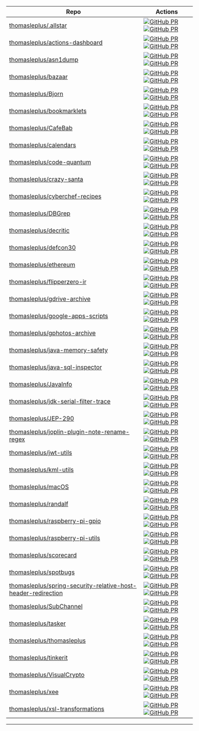 | Repo | Actions |
| --- | --- |
| [thomasleplus/.allstar](https://github.com/thomasleplus/.allstar) | [![GitHub PR](https://img.shields.io/github/issues/thomasleplus/.allstar.svg)](https://gitHub.com/thomasleplus/.allstar/issues) [![GitHub PR](https://img.shields.io/github/issues-pr/thomasleplus/.allstar.svg)](https://gitHub.com/thomasleplus/.allstar/pulls) |
| [thomasleplus/actions-dashboard](https://github.com/thomasleplus/actions-dashboard) | [![GitHub PR](https://img.shields.io/github/issues/thomasleplus/actions-dashboard.svg)](https://gitHub.com/thomasleplus/actions-dashboard/issues) [![GitHub PR](https://img.shields.io/github/issues-pr/thomasleplus/actions-dashboard.svg)](https://gitHub.com/thomasleplus/actions-dashboard/pulls) |
| [thomasleplus/asn1dump](https://github.com/thomasleplus/asn1dump) | [![GitHub PR](https://img.shields.io/github/issues/thomasleplus/asn1dump.svg)](https://gitHub.com/thomasleplus/asn1dump/issues) [![GitHub PR](https://img.shields.io/github/issues-pr/thomasleplus/asn1dump.svg)](https://gitHub.com/thomasleplus/asn1dump/pulls) |
| [thomasleplus/bazaar](https://github.com/thomasleplus/bazaar) | [![GitHub PR](https://img.shields.io/github/issues/thomasleplus/bazaar.svg)](https://gitHub.com/thomasleplus/bazaar/issues) [![GitHub PR](https://img.shields.io/github/issues-pr/thomasleplus/bazaar.svg)](https://gitHub.com/thomasleplus/bazaar/pulls) |
| [thomasleplus/Bjorn](https://github.com/thomasleplus/Bjorn) | [![GitHub PR](https://img.shields.io/github/issues/thomasleplus/Bjorn.svg)](https://gitHub.com/thomasleplus/Bjorn/issues) [![GitHub PR](https://img.shields.io/github/issues-pr/thomasleplus/Bjorn.svg)](https://gitHub.com/thomasleplus/Bjorn/pulls) |
| [thomasleplus/bookmarklets](https://github.com/thomasleplus/bookmarklets) | [![GitHub PR](https://img.shields.io/github/issues/thomasleplus/bookmarklets.svg)](https://gitHub.com/thomasleplus/bookmarklets/issues) [![GitHub PR](https://img.shields.io/github/issues-pr/thomasleplus/bookmarklets.svg)](https://gitHub.com/thomasleplus/bookmarklets/pulls) |
| [thomasleplus/CafeBab](https://github.com/thomasleplus/CafeBab) | [![GitHub PR](https://img.shields.io/github/issues/thomasleplus/CafeBab.svg)](https://gitHub.com/thomasleplus/CafeBab/issues) [![GitHub PR](https://img.shields.io/github/issues-pr/thomasleplus/CafeBab.svg)](https://gitHub.com/thomasleplus/CafeBab/pulls) |
| [thomasleplus/calendars](https://github.com/thomasleplus/calendars) | [![GitHub PR](https://img.shields.io/github/issues/thomasleplus/calendars.svg)](https://gitHub.com/thomasleplus/calendars/issues) [![GitHub PR](https://img.shields.io/github/issues-pr/thomasleplus/calendars.svg)](https://gitHub.com/thomasleplus/calendars/pulls) |
| [thomasleplus/code-quantum](https://github.com/thomasleplus/code-quantum) | [![GitHub PR](https://img.shields.io/github/issues/thomasleplus/code-quantum.svg)](https://gitHub.com/thomasleplus/code-quantum/issues) [![GitHub PR](https://img.shields.io/github/issues-pr/thomasleplus/code-quantum.svg)](https://gitHub.com/thomasleplus/code-quantum/pulls) |
| [thomasleplus/crazy-santa](https://github.com/thomasleplus/crazy-santa) | [![GitHub PR](https://img.shields.io/github/issues/thomasleplus/crazy-santa.svg)](https://gitHub.com/thomasleplus/crazy-santa/issues) [![GitHub PR](https://img.shields.io/github/issues-pr/thomasleplus/crazy-santa.svg)](https://gitHub.com/thomasleplus/crazy-santa/pulls) |
| [thomasleplus/cyberchef-recipes](https://github.com/thomasleplus/cyberchef-recipes) | [![GitHub PR](https://img.shields.io/github/issues/thomasleplus/cyberchef-recipes.svg)](https://gitHub.com/thomasleplus/cyberchef-recipes/issues) [![GitHub PR](https://img.shields.io/github/issues-pr/thomasleplus/cyberchef-recipes.svg)](https://gitHub.com/thomasleplus/cyberchef-recipes/pulls) |
| [thomasleplus/DBGrep](https://github.com/thomasleplus/DBGrep) | [![GitHub PR](https://img.shields.io/github/issues/thomasleplus/DBGrep.svg)](https://gitHub.com/thomasleplus/DBGrep/issues) [![GitHub PR](https://img.shields.io/github/issues-pr/thomasleplus/DBGrep.svg)](https://gitHub.com/thomasleplus/DBGrep/pulls) |
| [thomasleplus/decritic](https://github.com/thomasleplus/decritic) | [![GitHub PR](https://img.shields.io/github/issues/thomasleplus/decritic.svg)](https://gitHub.com/thomasleplus/decritic/issues) [![GitHub PR](https://img.shields.io/github/issues-pr/thomasleplus/decritic.svg)](https://gitHub.com/thomasleplus/decritic/pulls) |
| [thomasleplus/defcon30](https://github.com/thomasleplus/defcon30) | [![GitHub PR](https://img.shields.io/github/issues/thomasleplus/defcon30.svg)](https://gitHub.com/thomasleplus/defcon30/issues) [![GitHub PR](https://img.shields.io/github/issues-pr/thomasleplus/defcon30.svg)](https://gitHub.com/thomasleplus/defcon30/pulls) |
| [thomasleplus/ethereum](https://github.com/thomasleplus/ethereum) | [![GitHub PR](https://img.shields.io/github/issues/thomasleplus/ethereum.svg)](https://gitHub.com/thomasleplus/ethereum/issues) [![GitHub PR](https://img.shields.io/github/issues-pr/thomasleplus/ethereum.svg)](https://gitHub.com/thomasleplus/ethereum/pulls) |
| [thomasleplus/flipperzero-ir](https://github.com/thomasleplus/flipperzero-ir) | [![GitHub PR](https://img.shields.io/github/issues/thomasleplus/flipperzero-ir.svg)](https://gitHub.com/thomasleplus/flipperzero-ir/issues) [![GitHub PR](https://img.shields.io/github/issues-pr/thomasleplus/flipperzero-ir.svg)](https://gitHub.com/thomasleplus/flipperzero-ir/pulls) |
| [thomasleplus/gdrive-archive](https://github.com/thomasleplus/gdrive-archive) | [![GitHub PR](https://img.shields.io/github/issues/thomasleplus/gdrive-archive.svg)](https://gitHub.com/thomasleplus/gdrive-archive/issues) [![GitHub PR](https://img.shields.io/github/issues-pr/thomasleplus/gdrive-archive.svg)](https://gitHub.com/thomasleplus/gdrive-archive/pulls) |
| [thomasleplus/google-apps-scripts](https://github.com/thomasleplus/google-apps-scripts) | [![GitHub PR](https://img.shields.io/github/issues/thomasleplus/google-apps-scripts.svg)](https://gitHub.com/thomasleplus/google-apps-scripts/issues) [![GitHub PR](https://img.shields.io/github/issues-pr/thomasleplus/google-apps-scripts.svg)](https://gitHub.com/thomasleplus/google-apps-scripts/pulls) |
| [thomasleplus/gphotos-archive](https://github.com/thomasleplus/gphotos-archive) | [![GitHub PR](https://img.shields.io/github/issues/thomasleplus/gphotos-archive.svg)](https://gitHub.com/thomasleplus/gphotos-archive/issues) [![GitHub PR](https://img.shields.io/github/issues-pr/thomasleplus/gphotos-archive.svg)](https://gitHub.com/thomasleplus/gphotos-archive/pulls) |
| [thomasleplus/java-memory-safety](https://github.com/thomasleplus/java-memory-safety) | [![GitHub PR](https://img.shields.io/github/issues/thomasleplus/java-memory-safety.svg)](https://gitHub.com/thomasleplus/java-memory-safety/issues) [![GitHub PR](https://img.shields.io/github/issues-pr/thomasleplus/java-memory-safety.svg)](https://gitHub.com/thomasleplus/java-memory-safety/pulls) |
| [thomasleplus/java-sql-inspector](https://github.com/thomasleplus/java-sql-inspector) | [![GitHub PR](https://img.shields.io/github/issues/thomasleplus/java-sql-inspector.svg)](https://gitHub.com/thomasleplus/java-sql-inspector/issues) [![GitHub PR](https://img.shields.io/github/issues-pr/thomasleplus/java-sql-inspector.svg)](https://gitHub.com/thomasleplus/java-sql-inspector/pulls) |
| [thomasleplus/JavaInfo](https://github.com/thomasleplus/JavaInfo) | [![GitHub PR](https://img.shields.io/github/issues/thomasleplus/JavaInfo.svg)](https://gitHub.com/thomasleplus/JavaInfo/issues) [![GitHub PR](https://img.shields.io/github/issues-pr/thomasleplus/JavaInfo.svg)](https://gitHub.com/thomasleplus/JavaInfo/pulls) |
| [thomasleplus/jdk-serial-filter-trace](https://github.com/thomasleplus/jdk-serial-filter-trace) | [![GitHub PR](https://img.shields.io/github/issues/thomasleplus/jdk-serial-filter-trace.svg)](https://gitHub.com/thomasleplus/jdk-serial-filter-trace/issues) [![GitHub PR](https://img.shields.io/github/issues-pr/thomasleplus/jdk-serial-filter-trace.svg)](https://gitHub.com/thomasleplus/jdk-serial-filter-trace/pulls) |
| [thomasleplus/JEP-290](https://github.com/thomasleplus/JEP-290) | [![GitHub PR](https://img.shields.io/github/issues/thomasleplus/JEP-290.svg)](https://gitHub.com/thomasleplus/JEP-290/issues) [![GitHub PR](https://img.shields.io/github/issues-pr/thomasleplus/JEP-290.svg)](https://gitHub.com/thomasleplus/JEP-290/pulls) |
| [thomasleplus/joplin-plugin-note-rename-regex](https://github.com/thomasleplus/joplin-plugin-note-rename-regex) | [![GitHub PR](https://img.shields.io/github/issues/thomasleplus/joplin-plugin-note-rename-regex.svg)](https://gitHub.com/thomasleplus/joplin-plugin-note-rename-regex/issues) [![GitHub PR](https://img.shields.io/github/issues-pr/thomasleplus/joplin-plugin-note-rename-regex.svg)](https://gitHub.com/thomasleplus/joplin-plugin-note-rename-regex/pulls) |
| [thomasleplus/jwt-utils](https://github.com/thomasleplus/jwt-utils) | [![GitHub PR](https://img.shields.io/github/issues/thomasleplus/jwt-utils.svg)](https://gitHub.com/thomasleplus/jwt-utils/issues) [![GitHub PR](https://img.shields.io/github/issues-pr/thomasleplus/jwt-utils.svg)](https://gitHub.com/thomasleplus/jwt-utils/pulls) |
| [thomasleplus/kml-utils](https://github.com/thomasleplus/kml-utils) | [![GitHub PR](https://img.shields.io/github/issues/thomasleplus/kml-utils.svg)](https://gitHub.com/thomasleplus/kml-utils/issues) [![GitHub PR](https://img.shields.io/github/issues-pr/thomasleplus/kml-utils.svg)](https://gitHub.com/thomasleplus/kml-utils/pulls) |
| [thomasleplus/macOS](https://github.com/thomasleplus/macOS) | [![GitHub PR](https://img.shields.io/github/issues/thomasleplus/macOS.svg)](https://gitHub.com/thomasleplus/macOS/issues) [![GitHub PR](https://img.shields.io/github/issues-pr/thomasleplus/macOS.svg)](https://gitHub.com/thomasleplus/macOS/pulls) |
| [thomasleplus/randalf](https://github.com/thomasleplus/randalf) | [![GitHub PR](https://img.shields.io/github/issues/thomasleplus/randalf.svg)](https://gitHub.com/thomasleplus/randalf/issues) [![GitHub PR](https://img.shields.io/github/issues-pr/thomasleplus/randalf.svg)](https://gitHub.com/thomasleplus/randalf/pulls) |
| [thomasleplus/raspberry-pi-gpio](https://github.com/thomasleplus/raspberry-pi-gpio) | [![GitHub PR](https://img.shields.io/github/issues/thomasleplus/raspberry-pi-gpio.svg)](https://gitHub.com/thomasleplus/raspberry-pi-gpio/issues) [![GitHub PR](https://img.shields.io/github/issues-pr/thomasleplus/raspberry-pi-gpio.svg)](https://gitHub.com/thomasleplus/raspberry-pi-gpio/pulls) |
| [thomasleplus/raspberry-pi-utils](https://github.com/thomasleplus/raspberry-pi-utils) | [![GitHub PR](https://img.shields.io/github/issues/thomasleplus/raspberry-pi-utils.svg)](https://gitHub.com/thomasleplus/raspberry-pi-utils/issues) [![GitHub PR](https://img.shields.io/github/issues-pr/thomasleplus/raspberry-pi-utils.svg)](https://gitHub.com/thomasleplus/raspberry-pi-utils/pulls) |
| [thomasleplus/scorecard](https://github.com/thomasleplus/scorecard) | [![GitHub PR](https://img.shields.io/github/issues/thomasleplus/scorecard.svg)](https://gitHub.com/thomasleplus/scorecard/issues) [![GitHub PR](https://img.shields.io/github/issues-pr/thomasleplus/scorecard.svg)](https://gitHub.com/thomasleplus/scorecard/pulls) |
| [thomasleplus/spotbugs](https://github.com/thomasleplus/spotbugs) | [![GitHub PR](https://img.shields.io/github/issues/thomasleplus/spotbugs.svg)](https://gitHub.com/thomasleplus/spotbugs/issues) [![GitHub PR](https://img.shields.io/github/issues-pr/thomasleplus/spotbugs.svg)](https://gitHub.com/thomasleplus/spotbugs/pulls) |
| [thomasleplus/spring-security-relative-host-header-redirection](https://github.com/thomasleplus/spring-security-relative-host-header-redirection) | [![GitHub PR](https://img.shields.io/github/issues/thomasleplus/spring-security-relative-host-header-redirection.svg)](https://gitHub.com/thomasleplus/spring-security-relative-host-header-redirection/issues) [![GitHub PR](https://img.shields.io/github/issues-pr/thomasleplus/spring-security-relative-host-header-redirection.svg)](https://gitHub.com/thomasleplus/spring-security-relative-host-header-redirection/pulls) |
| [thomasleplus/SubChannel](https://github.com/thomasleplus/SubChannel) | [![GitHub PR](https://img.shields.io/github/issues/thomasleplus/SubChannel.svg)](https://gitHub.com/thomasleplus/SubChannel/issues) [![GitHub PR](https://img.shields.io/github/issues-pr/thomasleplus/SubChannel.svg)](https://gitHub.com/thomasleplus/SubChannel/pulls) |
| [thomasleplus/tasker](https://github.com/thomasleplus/tasker) | [![GitHub PR](https://img.shields.io/github/issues/thomasleplus/tasker.svg)](https://gitHub.com/thomasleplus/tasker/issues) [![GitHub PR](https://img.shields.io/github/issues-pr/thomasleplus/tasker.svg)](https://gitHub.com/thomasleplus/tasker/pulls) |
| [thomasleplus/thomasleplus](https://github.com/thomasleplus/thomasleplus) | [![GitHub PR](https://img.shields.io/github/issues/thomasleplus/thomasleplus.svg)](https://gitHub.com/thomasleplus/thomasleplus/issues) [![GitHub PR](https://img.shields.io/github/issues-pr/thomasleplus/thomasleplus.svg)](https://gitHub.com/thomasleplus/thomasleplus/pulls) |
| [thomasleplus/tinkerit](https://github.com/thomasleplus/tinkerit) | [![GitHub PR](https://img.shields.io/github/issues/thomasleplus/tinkerit.svg)](https://gitHub.com/thomasleplus/tinkerit/issues) [![GitHub PR](https://img.shields.io/github/issues-pr/thomasleplus/tinkerit.svg)](https://gitHub.com/thomasleplus/tinkerit/pulls) |
| [thomasleplus/VisualCrypto](https://github.com/thomasleplus/VisualCrypto) | [![GitHub PR](https://img.shields.io/github/issues/thomasleplus/VisualCrypto.svg)](https://gitHub.com/thomasleplus/VisualCrypto/issues) [![GitHub PR](https://img.shields.io/github/issues-pr/thomasleplus/VisualCrypto.svg)](https://gitHub.com/thomasleplus/VisualCrypto/pulls) |
| [thomasleplus/xee](https://github.com/thomasleplus/xee) | [![GitHub PR](https://img.shields.io/github/issues/thomasleplus/xee.svg)](https://gitHub.com/thomasleplus/xee/issues) [![GitHub PR](https://img.shields.io/github/issues-pr/thomasleplus/xee.svg)](https://gitHub.com/thomasleplus/xee/pulls) |
| [thomasleplus/xsl-transformations](https://github.com/thomasleplus/xsl-transformations) | [![GitHub PR](https://img.shields.io/github/issues/thomasleplus/xsl-transformations.svg)](https://gitHub.com/thomasleplus/xsl-transformations/issues) [![GitHub PR](https://img.shields.io/github/issues-pr/thomasleplus/xsl-transformations.svg)](https://gitHub.com/thomasleplus/xsl-transformations/pulls) |
---


